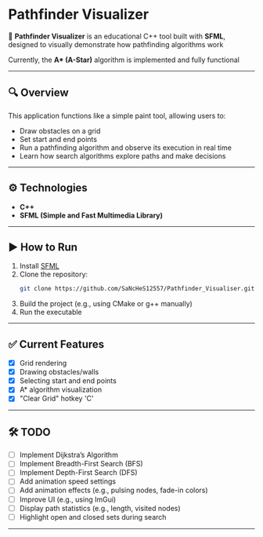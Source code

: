 
# Pathfinder Visualizer

👣 **Pathfinder Visualizer** is an educational C++ tool built with **SFML**, designed to visually demonstrate how pathfinding algorithms work

Currently, the **A\* (A-Star)** algorithm is implemented and fully functional

---

## 🔍 Overview

This application functions like a simple paint tool, allowing users to:

- Draw obstacles on a grid
- Set start and end points
- Run a pathfinding algorithm and observe its execution in real time
- Learn how search algorithms explore paths and make decisions

---

## ⚙️ Technologies

- **C++**
- **SFML (Simple and Fast Multimedia Library)**

---

## ▶️ How to Run

1. Install [SFML](https://www.sfml-dev.org/)
2. Clone the repository:
   ```bash
   git clone https://github.com/SaNcHeS12557/Pathfinder_Visualiser.git
   ```
3. Build the project (e.g., using CMake or g++ manually)
4. Run the executable

---

## ✅ Current Features

- [x] Grid rendering
- [x] Drawing obstacles/walls
- [x] Selecting start and end points
- [x] A* algorithm visualization
- [x] "Clear Grid" hotkey 'C'

---

## 🛠️ TODO

- [ ] Implement Dijkstra’s Algorithm
- [ ] Implement Breadth-First Search (BFS)
- [ ] Implement Depth-First Search (DFS)
- [ ] Add animation speed settings
- [ ] Add animation effects (e.g., pulsing nodes, fade-in colors)
- [ ] Improve UI (e.g., using ImGui)
- [ ] Display path statistics (e.g., length, visited nodes)
- [ ] Highlight open and closed sets during search

---
